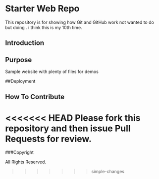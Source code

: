 # Starter Web Repo

This repository is for showing how Git and GitHub work
not wanted to do but doing . i think this is my 10th time.

## Introduction

## Purpose

Sample website with plenty of files for demos

##Deployment


## How To Contribute

<<<<<<< HEAD
Please fork this repository and then issue Pull Requests for review.
=======
###Copyright


All Rights Reserved.
>>>>>>> simple-changes

